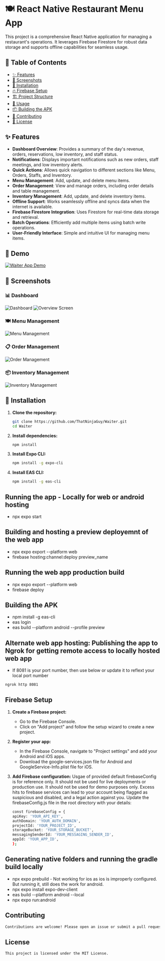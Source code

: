 # 🍽️ React Native Restaurant Menu App

This project is a comprehensive React Native application for managing a restaurant's operations. It leverages Firebase Firestore for robust data storage and supports offline capabilities for seamless usage.

## 📑 Table of Contents

- [✨ Features](#-features)
- [📸 Screenshots](#-screenshots)
- [🚀 Installation](#-installation)
- [🔥 Firebase Setup](#-firebase-setup)
- [🏗️ Project Structure](#-project-structure)
- [📱 Usage](#-usage)
- [📦 Building the APK](#-building-the-apk)
- [🤝 Contributing](#-contributing)
- [📄 License](#-license)

## ✨ Features

- **Dashboard Overview**: Provides a summary of the day's revenue, orders, reservations, low inventory, and staff status.
- **Notifications**: Displays important notifications such as new orders, staff meetings, and low inventory alerts.
- **Quick Actions**: Allows quick navigation to different sections like Menu, Orders, Staffs, and Inventory.
- **Menu Management**: Add, update, and delete menu items.
- **Order Management**: View and manage orders, including order details and table management.
- **Inventory Management**: Add, update, and delete inventory items.
- **Offline Support**: Works seamlessly offline and syncs data when the internet is available.
- **Firebase Firestore Integration**: Uses Firestore for real-time data storage and retrieval.
- **Batch Operations**: Efficiently add multiple items using batch write operations.
- **User-Friendly Interface**: Simple and intuitive UI for managing menu items.

## 🎥 Demo

[![Waiter App Demo](https://img.youtube.com/vi/LKAiczIF8vA/0.jpg)](https://www.youtube.com/watch?v=LKAiczIF8vA)

## 📸 Screenshots

### 📊 Dashboard

![Dashboard](https://pplx-res.cloudinary.com/image/upload/v1720996665/user_uploads/lzwlavxmz/image.jpg)
![Overview Screen](https://github.com/user-attachments/assets/6877ce51-b70b-4c36-b223-08eedf681bba)


### 🍽️ Menu Management

![Menu Management](https://pplx-res.cloudinary.com/image/upload/v1720996696/user_uploads/vmfypybrr/image.jpg)

### 📋 Order Management

![Order Management](https://pplx-res.cloudinary.com/image/upload/v1720996738/user_uploads/gdbpxmlvs/image.jpg)

### 📦 Inventory Management

![Inventory Management](https://pplx-res.cloudinary.com/image/upload/v1720996764/user_uploads/ytaxbbnsv/image.jpg)

## 🚀 Installation

1. **Clone the repository:**

   ```sh
   git clone https://github.com/ThatNinjaGuy/Waiter.git
   cd Waiter
   ```

2. **Install dependencies:**

   ```sh
   npm install
   ```

3. **Install Expo CLI:**

   ```sh
   npm install -g expo-cli
   ```

4. **Install EAS CLI:**

   ```sh
   npm install -g eas-cli
   ```

## Running the app - Locally for web or android hosting

- npx expo start

## Building and hosting a preview deployemnt of the web app

- npx expo export --platform web
- firebase hosting:channel:deploy preview_name

## Running the web app production build

- npx expo export --platform web
- firebase deploy

## Building the APK

- npm install -g eas-cli
- eas login
- eas build --platform android --profile preview

## Alternate web app hosting: Publishing the app to Ngrok for getting remote access to locally hosted web app

- If 8081 is your port number, then use below or update it to reflext your local port number

```sh
ngrok http 8081
```

## Firebase Setup

1. **Create a Firebase project:**
   - Go to the Firebase Console.
   - Click on "Add project" and follow the setup wizard to create a new project.
2. **Register your app:**
   - In the Firebase Console, navigate to "Project settings" and add your Android and iOS apps.
   - Download the google-services.json file for Android and GoogleService-Info.plist file for iOS.
3. **Add Firebase configuration:**
   Usgae of provided default firebaseConfig is for reference only. It should not be used for live deployments or production use. It should not be used for demo purposes only. Excess hits to firebase services can lead to your account being flagged as suspicious and disabled, and a legal action against you.
   Update the firebaseConfig.js file in the root directory with your details:

   ```sh
   const firebaseConfig = {
   apiKey: 'YOUR_API_KEY',
   authDomain: 'YOUR_AUTH_DOMAIN',
   projectId: 'YOUR_PROJECT_ID',
   storageBucket: 'YOUR_STORAGE_BUCKET',
   messagingSenderId: 'YOUR_MESSAGING_SENDER_ID',
   appId: 'YOUR_APP_ID',
   };
   ```

## Generating native folders and running the gradle build locally

- npx expo prebuild - Not working for ios as ios is improperly configured. But running it, still does the work for android.
- npx expo install expo-dev-client
- eas build --platform android --local
- npx expo run:android

## Contributing

```sh
Contributions are welcome! Please open an issue or submit a pull request for any improvements or bug fixes.
```

## License

```sh
This project is licensed under the MIT License.
```

